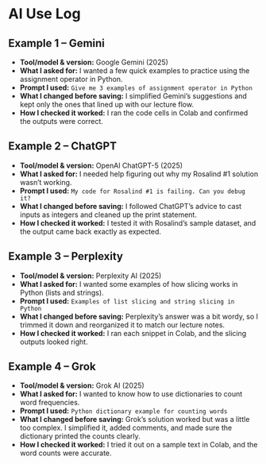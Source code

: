 # AI Use Log

## Example 1 – Gemini
- **Tool/model & version:** Google Gemini (2025)
- **What I asked for:** I wanted a few quick examples to practice using the assignment operator in Python.  
- **Prompt I used:** `Give me 3 examples of assignment operator in Python`  
- **What I changed before saving:** I simplified Gemini’s suggestions and kept only the ones that lined up with our lecture flow.  
- **How I checked it worked:** I ran the code cells in Colab and confirmed the outputs were correct.  

## Example 2 – ChatGPT
- **Tool/model & version:** OpenAI ChatGPT-5 (2025)
- **What I asked for:** I needed help figuring out why my Rosalind #1 solution wasn’t working.  
- **Prompt I used:** `My code for Rosalind #1 is failing. Can you debug it?`  
- **What I changed before saving:** I followed ChatGPT’s advice to cast inputs as integers and cleaned up the print statement.  
- **How I checked it worked:** I tested it with Rosalind’s sample dataset, and the output came back exactly as expected.  

## Example 3 – Perplexity
- **Tool/model & version:** Perplexity AI (2025)
- **What I asked for:** I wanted some examples of how slicing works in Python (lists and strings).  
- **Prompt I used:** `Examples of list slicing and string slicing in Python`  
- **What I changed before saving:** Perplexity’s answer was a bit wordy, so I trimmed it down and reorganized it to match our lecture notes.  
- **How I checked it worked:** I ran each snippet in Colab, and the slicing outputs looked right.  

## Example 4 – Grok
- **Tool/model & version:** Grok AI (2025)
- **What I asked for:** I wanted to know how to use dictionaries to count word frequencies.  
- **Prompt I used:** `Python dictionary example for counting words`  
- **What I changed before saving:** Grok’s solution worked but was a little too complex. I simplified it, added comments, and made sure the dictionary printed the counts clearly.  
- **How I checked it worked:** I tried it out on a sample text in Colab, and the word counts were accurate.
